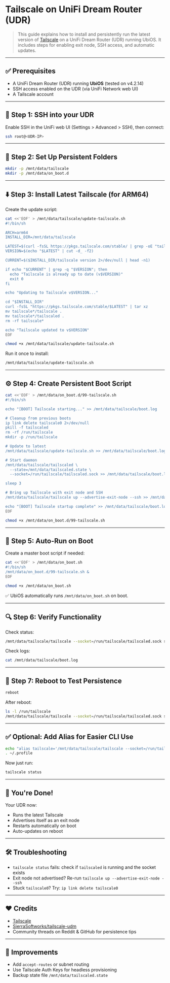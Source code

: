 # Tailscale on UniFi Dream Router (UDR)

> This guide explains how to install and persistently run the latest version of [Tailscale](https://tailscale.com) on a UniFi Dream Router (UDR) running UbiOS. It includes steps for enabling exit node, SSH access, and automatic updates.

---

## ✅ Prerequisites

* A UniFi Dream Router (UDR) running **UbiOS** (tested on v4.2.14)
* SSH access enabled on the UDR (via UniFi Network web UI)
* A Tailscale account

---

## 🚪 Step 1: SSH into your UDR

Enable SSH in the UniFi web UI (Settings > Advanced > SSH), then connect:

```bash
ssh root@<UDR-IP>
```

---

## 📁 Step 2: Set Up Persistent Folders

```bash
mkdir -p /mnt/data/tailscale
mkdir -p /mnt/data/on_boot.d
```

---

## ⬇️ Step 3: Install Latest Tailscale (for ARM64)

Create the update script:

```bash
cat <<'EOF' > /mnt/data/tailscale/update-tailscale.sh
#!/bin/sh

ARCH=arm64
INSTALL_DIR=/mnt/data/tailscale

LATEST=$(curl -fsSL https://pkgs.tailscale.com/stable/ | grep -oE "tailscale_[0-9.]+_${ARCH}.tgz" | sort -V | tail -1)
VERSION=$(echo "$LATEST" | cut -d_ -f2)

CURRENT=$($INSTALL_DIR/tailscale version 2>/dev/null | head -n1)

if echo "$CURRENT" | grep -q "$VERSION"; then
  echo "Tailscale is already up to date (v$VERSION)"
  exit 0
fi

echo "Updating to Tailscale v$VERSION..."

cd "$INSTALL_DIR"
curl -fsSL "https://pkgs.tailscale.com/stable/$LATEST" | tar xz
mv tailscale*/tailscale .
mv tailscale*/tailscaled .
rm -rf tailscale*

echo "Tailscale updated to v$VERSION"
EOF

chmod +x /mnt/data/tailscale/update-tailscale.sh
```

Run it once to install:

```bash
/mnt/data/tailscale/update-tailscale.sh
```

---

## ⚙️ Step 4: Create Persistent Boot Script

```bash
cat <<'EOF' > /mnt/data/on_boot.d/99-tailscale.sh
#!/bin/sh

echo "[BOOT] Tailscale starting..." >> /mnt/data/tailscale/boot.log

# Cleanup from previous boots
ip link delete tailscale0 2>/dev/null
pkill -f tailscaled
rm -rf /run/tailscale
mkdir -p /run/tailscale

# Update to latest
/mnt/data/tailscale/update-tailscale.sh >> /mnt/data/tailscale/boot.log 2>&1

# Start daemon
/mnt/data/tailscale/tailscaled \
  --state=/mnt/data/tailscaled.state \
  --socket=/run/tailscale/tailscaled.sock >> /mnt/data/tailscale/boot.log 2>&1 &

sleep 3

# Bring up Tailscale with exit node and SSH
/mnt/data/tailscale/tailscale up --advertise-exit-node --ssh >> /mnt/data/tailscale/boot.log 2>&1

echo "[BOOT] Tailscale startup complete" >> /mnt/data/tailscale/boot.log
EOF

chmod +x /mnt/data/on_boot.d/99-tailscale.sh
```

---

## 🔁 Step 5: Auto-Run on Boot

Create a master boot script if needed:

```bash
cat <<'EOF' > /mnt/data/on_boot.sh
#!/bin/sh
/mnt/data/on_boot.d/99-tailscale.sh &
EOF

chmod +x /mnt/data/on_boot.sh
```

✅ UbiOS automatically runs `/mnt/data/on_boot.sh` on boot.

---

## 🔍 Step 6: Verify Functionality

Check status:

```bash
/mnt/data/tailscale/tailscale --socket=/run/tailscale/tailscaled.sock status
```

Check logs:

```bash
cat /mnt/data/tailscale/boot.log
```

---

## 🔁 Step 7: Reboot to Test Persistence

```bash
reboot
```

After reboot:

```bash
ls -l /run/tailscale
/mnt/data/tailscale/tailscale --socket=/run/tailscale/tailscaled.sock status
```

---

## ✅ Optional: Add Alias for Easier CLI Use

```bash
echo "alias tailscale='/mnt/data/tailscale/tailscale --socket=/run/tailscale/tailscaled.sock'" >> ~/.profile
. ~/.profile
```

Now just run:

```bash
tailscale status
```

---

## 🚀 You're Done!

Your UDR now:

* Runs the latest Tailscale
* Advertises itself as an exit node
* Restarts automatically on boot
* Auto-updates on reboot

---

## 🛠 Troubleshooting

* `tailscale status` fails: check if `tailscaled` is running and the socket exists
* Exit node not advertised? Re-run `tailscale up --advertise-exit-node --ssh`
* Stuck `tailscale0`? Try: `ip link delete tailscale0`

---

## ❤️ Credits

* [Tailscale](https://tailscale.com)
* [SierraSoftworks/tailscale-udm](https://github.com/SierraSoftworks/tailscale-udm)
* Community threads on Reddit & GitHub for persistence tips

---

## 🧠 Improvements

* Add `accept-routes` or subnet routing
* Use Tailscale Auth Keys for headless provisioning
* Backup state file `/mnt/data/tailscaled.state`
